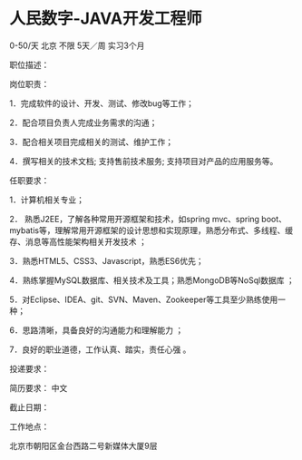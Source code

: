# 人民数字-JAVA开发工程师

0-50/天 北京 不限 5天／周 实习3个月

职位描述：

岗位职责：

1．完成软件的设计、开发、测试、修改bug等工作；

2．配合项目负责人完成业务需求的沟通；

3．配合相关项目完成相关的测试、维护工作；

4．撰写相关的技术文档; 支持售前技术服务; 支持项目对产品的应用服务等。

任职要求：

1．计算机相关专业；

2． 熟悉J2EE，了解各种常用开源框架和技术，如spring mvc、spring boot、mybatis等，理解常用开源框架的设计思想和实现原理，熟悉分布式、多线程、缓存、消息等高性能架构相关开发技术 ；

3．熟悉HTML5、CSS3、Javascript，熟悉ES6优先；

4．熟练掌握MySQL数据库、相关技术及工具；熟悉MongoDB等NoSql数据库 ；

5．对Eclipse、IDEA、git、SVN、Maven、Zookeeper等工具至少熟练使用一种；

6．思路清晰，具备良好的沟通能力和理解能力 ；

7．良好的职业道德，工作认真、踏实，责任心强 。

投递要求：

简历要求： 中文

截止日期：

工作地点：

北京市朝阳区金台西路二号新媒体大厦9层